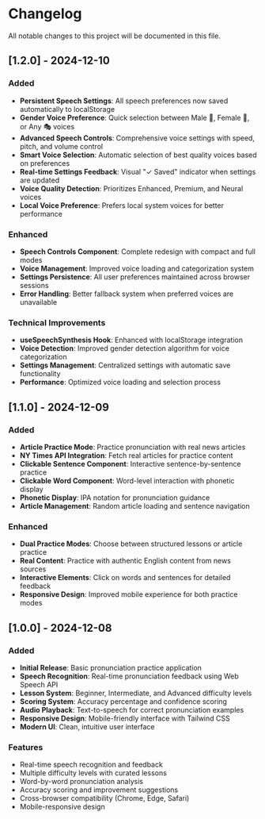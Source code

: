 # Changelog

All notable changes to this project will be documented in this file.

## [1.2.0] - 2024-12-10

### Added
- **Persistent Speech Settings**: All speech preferences now saved automatically to localStorage
- **Gender Voice Preference**: Quick selection between Male 👨, Female 👩, or Any 🎭 voices
- **Advanced Speech Controls**: Comprehensive voice settings with speed, pitch, and volume control
- **Smart Voice Selection**: Automatic selection of best quality voices based on preferences
- **Real-time Settings Feedback**: Visual "✓ Saved" indicator when settings are updated
- **Voice Quality Detection**: Prioritizes Enhanced, Premium, and Neural voices
- **Local Voice Preference**: Prefers local system voices for better performance

### Enhanced
- **Speech Controls Component**: Complete redesign with compact and full modes
- **Voice Management**: Improved voice loading and categorization system
- **Settings Persistence**: All user preferences maintained across browser sessions
- **Error Handling**: Better fallback system when preferred voices are unavailable

### Technical Improvements
- **useSpeechSynthesis Hook**: Enhanced with localStorage integration
- **Voice Detection**: Improved gender detection algorithm for voice categorization
- **Settings Management**: Centralized settings with automatic save functionality
- **Performance**: Optimized voice loading and selection process

## [1.1.0] - 2024-12-09

### Added
- **Article Practice Mode**: Practice pronunciation with real news articles
- **NY Times API Integration**: Fetch real articles for practice content
- **Clickable Sentence Component**: Interactive sentence-by-sentence practice
- **Clickable Word Component**: Word-level interaction with phonetic display
- **Phonetic Display**: IPA notation for pronunciation guidance
- **Article Management**: Random article loading and sentence navigation

### Enhanced
- **Dual Practice Modes**: Choose between structured lessons or article practice
- **Real Content**: Practice with authentic English content from news sources
- **Interactive Elements**: Click on words and sentences for detailed feedback
- **Responsive Design**: Improved mobile experience for both practice modes

## [1.0.0] - 2024-12-08

### Added
- **Initial Release**: Basic pronunciation practice application
- **Speech Recognition**: Real-time pronunciation feedback using Web Speech API
- **Lesson System**: Beginner, Intermediate, and Advanced difficulty levels
- **Scoring System**: Accuracy percentage and confidence scoring
- **Audio Playback**: Text-to-speech for correct pronunciation examples
- **Responsive Design**: Mobile-friendly interface with Tailwind CSS
- **Modern UI**: Clean, intuitive user interface

### Features
- Real-time speech recognition and feedback
- Multiple difficulty levels with curated lessons
- Word-by-word pronunciation analysis
- Accuracy scoring and improvement suggestions
- Cross-browser compatibility (Chrome, Edge, Safari)
- Mobile-responsive design